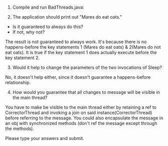1. Compile and run BadThreads.java:

2. The application should print out "Mares do eat oats." 
- Is it guaranteed to always do this? 
- If not, why not? 

The result is not guaranteed to always work.
It's because there is no happens-before the key statements 1 (Mares do eat oats) & 2(Mares do not eat oats). 
It is true if the key statement 1 does actually execute before the key statement 2. 


3. Would it help to change the parameters of the two invocations of Sleep? 

No, it doesn't help either, since it doesn't guarantee a happens-before relationship.


4. How would you guarantee that all changes to message will be visible in the main thread?

You have to make be visible to the main thread either by retaining a ref to CorrectorThread and invoking a join
on said instance(CorrectorThread) before referring to the message. 
You could also encapsulate the message in an obj with 
synchronized methods (don't ref the message except through the methods).

Please type your answers and submit. 